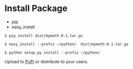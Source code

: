 # Install Package

* pip
* easy_install


```
$ pip install dist/mymath-0.1.tar.gz
```

```
$ easy_install --prefix ~/python/  dist/mymath-0.1.tar.gz
```

```
$ python setup.py install --prefix ~/python/
```

Upload to [PyPi](https://pypi.python.org/) or distribute to your users.

